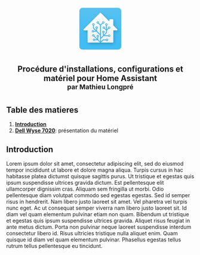 <div align="center">
    <figure>
        <div>
            <img src="/images/icon_ha.png" alt="" width="128" height="128" />
        </div>
    </figure>
</div>
<h2 align="center">
   Procédure d'installations, configurations et matériel pour Home Assistant <br/><sup>par Mathieu Longpré</sup>
</h2>

## Table des matieres

1. **[Introduction](#introduction)**
2. **[Dell Wyse 7020](https://github.com/logicup-connected/home-assistant/blob/main/WYSE-7020.md)**: présentation du matériel


## Introduction
Lorem ipsum dolor sit amet, consectetur adipiscing elit, sed do eiusmod tempor incididunt ut labore et dolore magna aliqua. Turpis cursus in hac habitasse platea dictumst quisque sagittis purus. Ut tristique et egestas quis ipsum suspendisse ultrices gravida dictum. Est pellentesque elit ullamcorper dignissim cras. Aliquam sem fringilla ut morbi. Odio pellentesque diam volutpat commodo sed egestas egestas. Sed id semper risus in hendrerit. Nam libero justo laoreet sit amet. Vel pharetra vel turpis nunc eget. Ac ut consequat semper viverra nam libero justo laoreet sit. Id diam vel quam elementum pulvinar etiam non quam. Bibendum ut tristique et egestas quis ipsum suspendisse ultrices gravida. Aliquet risus feugiat in ante metus dictum. Porta non pulvinar neque laoreet suspendisse interdum consectetur libero id. Risus ultricies tristique nulla aliquet enim. Quam quisque id diam vel quam elementum pulvinar. Phasellus egestas tellus rutrum tellus pellentesque eu tincidunt.

